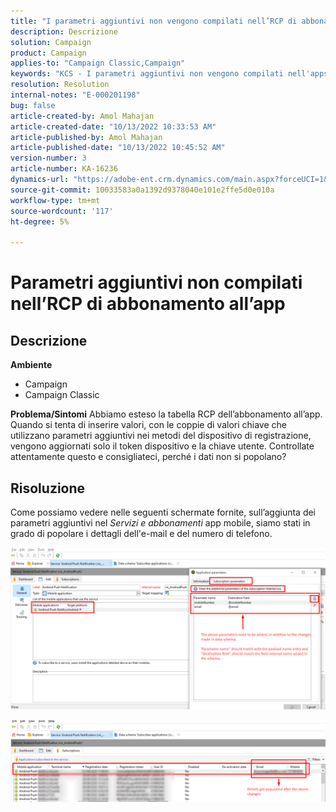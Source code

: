 ```yaml
---
title: "I parametri aggiuntivi non vengono compilati nell’RCP di abbonamento all’app"
description: Descrizione
solution: Campaign
product: Campaign
applies-to: "Campaign Classic,Campaign"
keywords: "KCS - I parametri aggiuntivi non vengono compilati nell'appsubscription Rcp ACC"
resolution: Resolution
internal-notes: "E-000201198"
bug: false
article-created-by: Amol Mahajan
article-created-date: "10/13/2022 10:33:53 AM"
article-published-by: Amol Mahajan
article-published-date: "10/13/2022 10:45:52 AM"
version-number: 3
article-number: KA-16236
dynamics-url: "https://adobe-ent.crm.dynamics.com/main.aspx?forceUCI=1&pagetype=entityrecord&etn=knowledgearticle&id=97643287-e24a-ed11-bba2-002248086a73"
source-git-commit: 10033583a0a1392d9378040e101e2ffe5d0e010a
workflow-type: tm+mt
source-wordcount: '117'
ht-degree: 5%

---
```


# Parametri aggiuntivi non compilati nell’RCP di abbonamento all’app

## Descrizione

<b>Ambiente</b>
- Campaign
- Campaign Classic

<b>Problema/Sintomi</b>
Abbiamo esteso la tabella RCP dell’abbonamento all’app. Quando si tenta di inserire valori, con le coppie di valori chiave che utilizzano parametri aggiuntivi nei metodi del dispositivo di registrazione, vengono aggiornati solo il token dispositivo e la chiave utente. Controllate attentamente questo e consigliateci, perché i dati non si popolano?


## Risoluzione


Come possiamo vedere nelle seguenti schermate fornite, sull’aggiunta dei parametri aggiuntivi nel *Servizi e abbonamenti* app mobile, siamo stati in grado di popolare i dettagli dell&#39;e-mail e del numero di telefono.



![](assets/bc1c5473-4bd0-ec11-a7b5-00224809c556.png)



![](assets/ddd78ad4-4bd0-ec11-a7b5-00224809c556.png)

